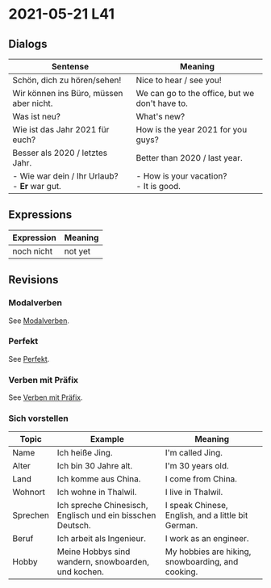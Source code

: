 # 2021-05-21 L41

## Dialogs

| Sentense                                            | Meaning                                        |
| --------------------------------------------------- | ---------------------------------------------- |
| Schön, dich zu hören/sehen!                         | Nice to hear / see you!                        |
| Wir können ins Büro, müssen aber nicht.             | We can go to the office, but we don't have to. |
| Was ist neu?                                        | What's new?                                    |
| Wie ist das Jahr 2021 für euch?                     | How is the year 2021 for you guys?             |
| Besser als 2020 / letztes Jahr.                     | Better than 2020 / last year.                  |
| - Wie war dein / Ihr Urlaub?<br />- **Er** war gut. | - How is your vacation?<br />- It is good.     |

## Expressions

| Expression | Meaning |
| ---------- | ------- |
| noch nicht | not yet |

## Revisions

### Modalverben

See [Modalverben](../Grammar/Modalverben.md).

### Perfekt

See [Perfekt](../Grammar/Perfekt.md). 

### Verben mit Präfix

See  [Verben mit Präfix](../Grammar/Verben.md#verben-mit-präfix).

### Sich vorstellen

| Topic    | Example                                                    | Meaning                                            |
| -------- | ---------------------------------------------------------- | -------------------------------------------------- |
| Name     | Ich heiße Jing.                                            | I'm called Jing.                                   |
| Alter    | Ich bin 30 Jahre alt.                                      | I'm 30 years old.                                  |
| Land     | Ich komme aus China.                                       | I come from China.                                 |
| Wohnort  | Ich wohne in Thalwil.                                      | I live in Thalwil.                                 |
| Sprechen | Ich spreche Chinesisch, Englisch und ein bisschen Deutsch. | I speak Chinese, English, and a little bit German. |
| Beruf    | Ich arbeit als Ingenieur.                                  | I work as an engineer.                             |
| Hobby    | Meine Hobbys sind wandern, snowboarden, und kochen.        | My hobbies are hiking, snowboarding, and cooking.  |